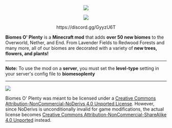 <p align="center"><img src="https://i.imgur.com/HQ2opH6.png"></p>

<p align="center"><img src="https://i.imgur.com/CYxKg5M.png"></p>

<p align="center">https://discord.gg/GyyzU6T</p>

**Biomes O' Plenty** is a **Minecraft mod** that adds **over 50 new biomes** to the Overworld, Nether, and End. From Lavender Fields to Redwood Forests and many more, all of our biomes are decorated with a variety of **new trees, flowers, and plants!**

-----------------

**Note:** To use the mod on a **server**, you must set the **level-type** setting in your server's config file to **biomesoplenty**

-----------------

 [<img src="http://i.creativecommons.org/l/by-nc-nd/3.0/88x31.png">](http://creativecommons.org/licenses/by-nc-nd/4.0/deed.en_US)

Biomes O' Plenty was meant to be licensed under a [Creative Commons Attribution-NonCommercial-NoDerivs 4.0 Unported License](http://creativecommons.org/licenses/by-nc-nd/4.0/deed.en_US). However, since NoDerivs is unconditionally invalid for game modifications, the actual license becomes [Creative Commons Attribution-NonCommercial-ShareAlike 4.0 Unported](https://creativecommons.org/licenses/by-nc-sa/4.0/deed.en_US) instead.

